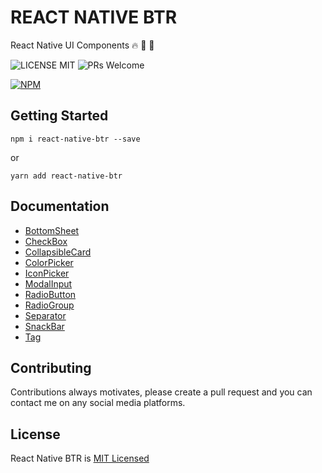 # REACT NATIVE BTR
React Native UI Components :fire: :rocket: :star2:

![LICENSE MIT](https://img.shields.io/badge/license-MIT-brightgreen.svg) ![PRs Welcome](https://img.shields.io/badge/PRs-Welcome-blue.svg)

[![NPM](https://nodei.co/npm/react-native-btr.png?downloads=true&downloadRank=true&stars=true)](https://nodei.co/npm/react-native-btr/)

## Getting Started
```
npm i react-native-btr --save
```
or
```
yarn add react-native-btr
```

## Documentation
- [BottomSheet](https://github.com/ThakurBallary/react-native-btr/blob/master/docs/BOTTOM_SHEET.md)
- [CheckBox](https://github.com/ThakurBallary/react-native-btr/blob/master/docs/CHECK_BOX.md)
- [CollapsibleCard](https://github.com/ThakurBallary/react-native-btr/blob/master/docs/COLLAPSIBLE_CARD.md)
- [ColorPicker](https://github.com/ThakurBallary/react-native-btr/blob/master/docs/COLOR_PICKER.md)
- [IconPicker](https://github.com/ThakurBallary/react-native-btr/blob/master/docs/ICON_PICKER.md)
- [ModalInput](https://github.com/ThakurBallary/react-native-btr/blob/master/docs/MODAL_INPUT.md)
- [RadioButton](https://github.com/ThakurBallary/react-native-btr/blob/master/docs/RADIO_BUTTON.md)
- [RadioGroup](https://github.com/ThakurBallary/react-native-btr/blob/master/docs/RADIO_GROUP.md)
- [Separator](https://github.com/ThakurBallary/react-native-btr/blob/master/docs/SEPARATOR.md)
- [SnackBar](https://github.com/ThakurBallary/react-native-btr/blob/master/docs/SNACK_BAR.md)
- [Tag](https://github.com/ThakurBallary/react-native-btr/blob/master/docs/TAG.md)

## Contributing
Contributions always motivates, please create a pull request and you can contact me on any social media platforms.

## License
React Native BTR is [MIT Licensed](https://github.com/ThakurBallary/react-native-btr/blob/master/LICENSE)
